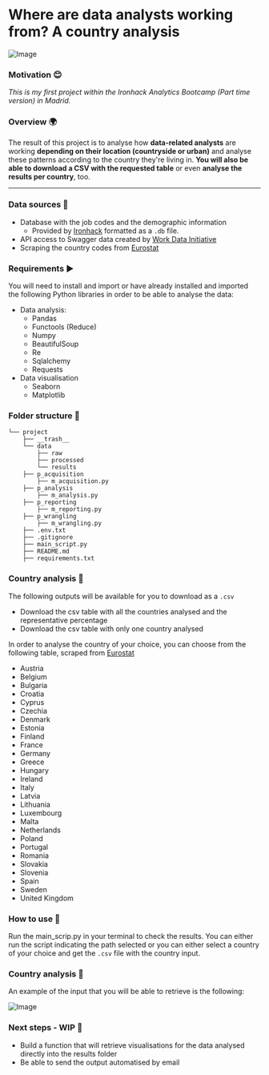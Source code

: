# Where are data analysts working from? A country analysis
![Image](https://user-images.githubusercontent.com/63467553/86499289-ba7b4a00-bd8a-11ea-83ed-331678eea79f.png)

### Motivation :blush:
*This is my first project within the Ironhack Analytics Bootcamp (Part time version) in Madrid.*

### Overview :earth_africa:
The result of this project is to analyse how **data-related analysts** are working **depending on their location (countryside or urban)** and analyse these patterns according to the country they're living in. **You will also be able to download a CSV with the requested table** or even **analyse the results per country**, too.

---

### Data sources :scroll:
 - Database with the job codes and the demographic information
    - Provided by [Ironhack](http://www.potacho.com/files/ironhack/raw_data_project_m1.db) formatted as a `.db` file.
 - API access to Swagger data created by [Work Data Initiative](http://api.dataatwork.org/v1/jobs/autocomplete?contains=data
)
 - Scraping the country codes from [Eurostat](https://ec.europa.eu/eurostat/statistics-explained/index.php/Glossary:Country_codes)

### Requirements :arrow_forward:

You will need to install and import or have already installed and imported the following Python libraries in order to be able to analyse the data:
- Data analysis:
    - Pandas
    - Functools (Reduce)
    - Numpy
    - BeautifulSoup
    - Re
    - Sqlalchemy
    - Requests
- Data visualisation
    - Seaborn
    - Matplotlib

### Folder structure :bookmark_tabs:

```
└── project
    ├── __trash__    
    └── data
        ├── raw
        ├── processed
        └── results
    ├── p_acquisition
        ├── m_acquisition.py
    ├── p_analysis
        ├── m_analysis.py
    ├── p_reporting
        ├── m_reporting.py
    ├── p_wrangling
        ├── m_wrangling.py
    ├── .env.txt
    ├── .gitignore
    ├── main_script.py
    ├── README.md
    ├── requirements.txt
```
### Country analysis :crystal_ball:
The following outputs will be available for you to download as a `.csv` 
- Download the csv table with all the countries analysed and the representative percentage
- Download the csv table with only one country analysed

In order to analyse the country of your choice, you can choose from the following table, scraped from [Eurostat](https://ec.europa.eu/eurostat/statistics-explained/index.php/Glossary:Country_codes)
- Austria
- Belgium
- Bulgaria
- Croatia
- Cyprus
- Czechia
- Denmark
- Estonia
- Finland
- France
- Germany
- Greece
- Hungary
- Ireland
- Italy
- Latvia
- Lithuania
- Luxembourg
- Malta
- Netherlands
- Poland
- Portugal
- Romania
- Slovakia
- Slovenia
- Spain
- Sweden
- United Kingdom

### How to use :electric_plug:
Run the main_scrip.py in your terminal to check the results. You can either run the script indicating the path selected or you can either select a country of your choice and get the `.csv`  file with the country input.

### Country analysis :tada:
An example of the input that you will be able to retrieve is the following:

![Image](https://user-images.githubusercontent.com/63467553/86499345-0e862e80-bd8b-11ea-8927-2544ae23e3e4.png)

### Next steps - WIP :telescope:
- Build a function that will retrieve visualisations for the data analysed directly into the results folder
- Be able to send the output automatised by email
